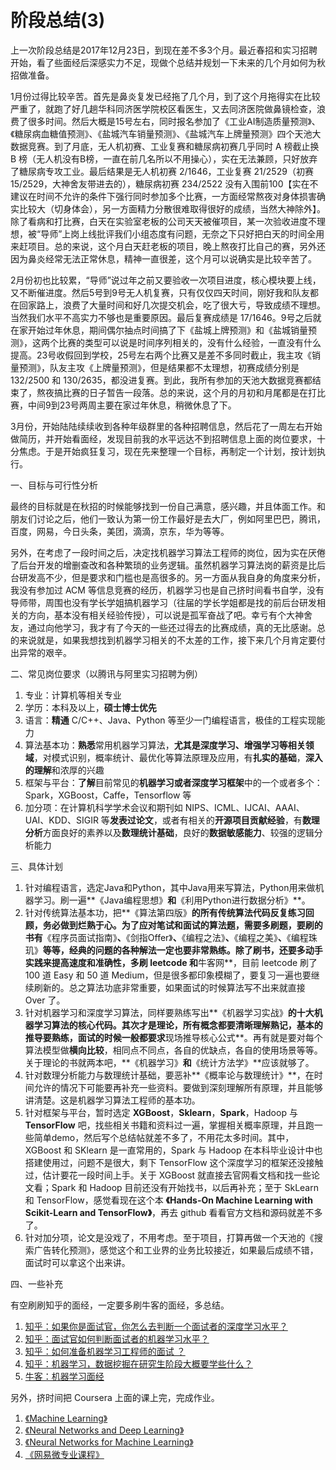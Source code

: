 # 阶段总结(3)


上一次阶段总结是2017年12月23日，到现在差不多3个月。最近春招和实习招聘开始，看了些面经后深感实力不足，现做个总结并规划一下未来的几个月如何为秋招做准备。

1月份过得比较辛苦。首先是鼻炎复发已经拖了几个月，到了这个月拖得实在比较严重了，就跑了好几趟华科同济医学院校区看医生，又去同济医院做鼻镜检查，浪费了很多时间。然后大概是15号左右，同时报名参加了《工业AI制造质量预测》、《糖尿病血糖值预测》、《盐城汽车销量预测》、《盐城汽车上牌量预测》四个天池大数据竞赛。到了月底，无人机初赛、工业复赛和糖尿病初赛几乎同时 A 榜截止换 B 榜（无人机没有B榜，一直在前几名所以不用操心），实在无法兼顾，只好放弃了糖尿病专攻工业。最后结果是无人机初赛 2/1646，工业复赛 21/2529（初赛 15/2529，大神舍友带进去的），糖尿病初赛 234/2522 没有入围前100【实在不建议在时间不允许的条件下强行同时参加多个比赛，一方面经常熬夜对身体损害确实比较大（切身体会），另一方面精力分散很难取得很好的成绩，当然大神除外】。除了看病和打比赛，白天在实验室老板的公司天天被催项目，某一次验收进度不理想，被“导师”上岗上线批评我们小组态度有问题，无奈之下只好把白天的时间全用来赶项目。总的来说，这个月白天赶老板的项目，晚上熬夜打比自己的赛，另外还因为鼻炎经常无法正常休息，精神一直很差，这个月可以说确实是比较辛苦了。

2月份初也比较累，“导师”说过年之前又要验收一次项目进度，核心模块要上线，又不断催进度。然后5号到9号无人机复赛，只有仅仅四天时间，刚好我和队友都在回家路上，浪费了大量时间和好几次提交机会，吃了很大亏，导致成绩不理想。当然我们水平不高实力不够也是重要原因。最后复赛成绩是 17/1646。9号之后就在家开始过年休息，期间偶尔抽点时间搞了下《盐城上牌预测》和《盐城销量预测》，这两个比赛的类型可以说是时间序列相关的，没有什么经验，一直没有什么提高。23号收假回到学校，25号左右两个比赛又是差不多同时截止，我主攻《销量预测》，队友主攻《上牌量预测》，但是结果都不太理想，初赛成绩分别是 132/2500 和 130/2635，都没进复赛。到此，我所有参加的天池大数据竞赛都结束了，熬夜搞比赛的日子暂告一段落。总的来说，这个月的月初和月尾都是在打比赛，中间9到23号两周主要在家过年休息，稍微休息了下。

3月份，开始陆陆续续收到各种年级群里的各种招聘信息，然后花了一周左右开始做简历，并开始看面经，发现目前我的水平远达不到招聘信息上面的岗位要求，十分焦虑。于是开始疯狂复习，现在先来整理一个目标，再制定一个计划，按计划执行。

一、目标与可行性分析

最终的目标就是在秋招的时候能够找到一份自己满意，感兴趣，并且体面工作。和朋友们讨论之后，他们一致认为第一份工作最好是去大厂，例如阿里巴巴，腾讯，百度，网易，今日头条，美团，滴滴，京东，华为等等。

另外，在考虑了一段时间之后，决定找机器学习算法工程师的岗位，因为实在厌倦了后台开发的增删查改和各种繁琐的业务逻辑。虽然机器学习算法岗的薪资是比后台研发高不少，但是要求和门槛也是高很多的。另一方面从我自身的角度来分析，我没有参加过 ACM 等信息竞赛的经历，机器学习也是自己挤时间看书自学，没有导师带，周围也没有学长学姐搞机器学习（往届的学长学姐都是找的前后台研发相关的方向，基本没有相关经验传授），可以说是孤军奋战了吧。幸亏有个大神舍友，通过向他学习，我才有了今天的一些还过得去的比赛成绩，真的无比感谢。总的来说就是，如果我想找到机器学习相关的不太差的工作，接下来几个月肯定要付出异常的艰辛。

二、常见岗位要求（以腾讯与阿里实习招聘为例）

 1. 专业：计算机等相关专业
 2. 学历：本科及以上，**硕士博士优先**
 3. 语言：**精通** C/C++、Java、Python 等至少一门编程语言，极佳的工程实现能力
 4. 算法基本功：**熟悉**常用机器学习算法，**尤其是深度学习、增强学习等相关领域**，对模式识别，概率统计、最优化等算法原理及应用，有**扎实的基础**，**深入的理解**和浓厚的兴趣
 5. 框架与平台：**了解**目前常见的**机器学习或者深度学习框架**中的一个或者多个：Spark，XGBoost，Caffe，Tensorflow 等
 6. 加分项：在计算机科学学术会议和期刊如 NIPS、ICML、IJCAI、AAAI、UAI、KDD、SIGIR 等**发表过论文**，或者有相关的**开源项目贡献经验**，有**数理分析**方面良好的素养以及**数理统计基础**，良好的**数据敏感能力**、较强的逻辑分析能力

三、具体计划

 1. 针对编程语言，选定Java和Python，其中Java用来写算法，Python用来做机器学习。刷一遍**《Java编程思想》**和**《利用Python进行数据分析》**。
 2. 针对传统算法基本功，把**《算法第四版》**的所有传统算法代码反复练习回顾，务必做到烂熟于心。为了应对笔试和面试的算法题，需要多刷题，要刷的书有**《程序员面试指南》**、**《剑指Offer》**、**《编程之法》**、**《编程之美》**、**《编程珠玑》**等等，经典的问题的各种解法一定也要非常熟练。除了刷书，还要多动手实践来提高速度和准确性，多刷 **leetcode** 和**牛客网**，目前 leetcode 刷了 100 道 Easy 和 50 道 Medium，但是很多都印象模糊了，要复习一遍也要继续刷新的。总之算法功底非常重要，如果面试的时候算法写不出来就直接 Over 了。
 3. 针对机器学习和深度学习算法，同样要熟练写出**《机器学习实战》**的十大机器学习算法的核心代码。其次才是理论，所有概念都要清晰理解熟记，基本的推导要熟练，面试的时候一般都要求**现场推导核心公式**。再有就是要对每个算法模型做**横向比较**，相同点不同点，各自的优缺点，各自的使用场景等等。关于理论的书就两本吧，**《机器学习》**和**《统计方法学》**应该就够了。
 4. 针对数理分析能力与数理统计基础，要恶补**《概率论与数理统计》**，在时间允许的情况下可能要再补充一些资料。要做到深刻理解所有原理，并且能够讲清楚。这是机器学习算法工程师的基本功。
 5. 针对框架与平台，暂时选定 **XGBoost**，**Sklearn**，**Spark**，Hadoop 与 **TensorFlow** 吧，找些相关书籍和资料过一遍，掌握相关概率原理，并且跑一些简单demo，然后写个总结帖就差不多了，不用花太多时间。其中，XGBoost 和 SKlearn 是一直常用的，Spark 与 Hadoop 在本科毕业设计中也搭建使用过，问题不是很大，剩下 TensorFlow 这个深度学习的框架还没接触过，估计要花一段时间上手。关于 XGBoost 就直接去官网看文档和找一些论文看；Spark 和 Hadoop 目前还没有开始找书，以后再补充；至于 SkLearn 和 TensorFlow，感觉看现在这个本 **《Hands-On Machine Learning with Scikit-Learn and TensorFlow》**，再去 github 看看官方文档和源码就差不多了。
 6. 针对加分项，论文是没戏了，不用考虑。至于项目，打算再做一个天池的《搜索广告转化预测》，感觉这个和工业界的业务比较接近，如果最后成绩不错，面试时可以拿这个出来讲。
 
四、一些补充

有空刷刷知乎的面经，一定要多刷牛客的面经，多总结。

 1. [知乎：如果你是面试官，你怎么去判断一个面试者的深度学习水平？][1]
 2. [知乎：面试官如何判断面试者的机器学习水平？][2]
 3. [知乎：如何准备机器学习工程师的面试 ？][3]
 4. [知乎：机器学习，数据挖掘在研究生阶段大概要学些什么？][4]
 5. [牛客：机器学习面经][5]

另外，挤时间把 Coursera 上面的课上完，完成作业。

 1. [《Machine Learning》][6]
 2. [《Neural Networks and Deep Learning》][7]
 3. [《Neural Networks for Machine Learning》][8]
 4. [《网易微专业课程》][9]

 


  [1]: https://www.zhihu.com/question/41233373
  [2]: https://www.zhihu.com/question/62482926
  [3]: https://www.zhihu.com/question/23259302
  [4]: https://www.zhihu.com/question/21714701
  [5]: https://www.nowcoder.com/discuss
  [6]: https://www.coursera.org/learn/machine-learning
  [7]: https://www.coursera.org/learn/neural-networks-deep-learning
  [8]: https://www.coursera.org/learn/neural-networks
  [9]: http://mooc.study.163.com/smartSpec/detail/1001319001.htm

